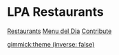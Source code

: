 # LPA Restaurants

[Restaurants](index.md)
[Menu del Dia](menudeldia.md)
[Contribute](contribute.md)

[gimmick:theme (inverse: false)](journal)

<!-- [gimmick:ThemeChooser](Change theme) -->
